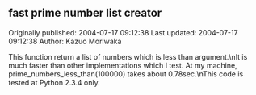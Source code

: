 ## fast prime number list creator 
Originally published: 2004-07-17 09:12:38 
Last updated: 2004-07-17 09:12:38 
Author: Kazuo Moriwaka 
 
This function return a list of numbers which is less than argument.\nIt is much faster than other implementations which I test. At my machine, prime_numbers_less_than(100000) takes about 0.78sec.\nThis code is tested at Python 2.3.4 only.